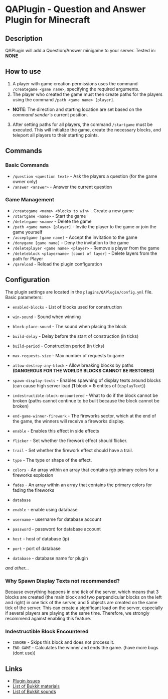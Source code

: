 # QAPlugin - Question and Answer Plugin for Minecraft

## Description
QAPlugin will add a Question/Answer minigame to your server.
Tested in: **NONE**

## How to use
1.  A player with game creation permissions uses the command `/creategame <game name>`, specifying the required arguments.
2.  The player who created the game must then create paths for the players using the command `/path <game name> [player]`.
 - **NOTE**: The direction and starting location are set based on the *command sender's* current position.
3.  After setting paths for all players, the command `/startgame` must be executed. This will initialize the game, create the necessary blocks, and teleport all players to their starting points.

## Commands

### Basic Commands
- `/question <question text>` - Ask the players a question (for the game owner only)
- `/answer <answer>` - Answer the current question

### Game Management
- `/creategame <name> <blocks to win>` - Create a new game
- `/startgame <name>` - Start the game
- `/deletegame <name>` - Delete the game
- `/path <game name> [player]` - Invite the player to the game or join the game yourself
- `/acceptgame [game name]` - Accept the invitation to the game
- `/denygame [game name]` - Deny the invitation to the game
- `/deleteplayer <game name> <player>` - Remove a player from the game
- `/deleteblock <playername> [count of layer]` - Delete layers from the path for Player
- `/qareload` - Reload the plugin configuration

## Configuration
The plugin settings are located in the `plugins/QAPlugin/config.yml` file. Basic parameters:

- `enabled-blocks` - List of blocks used for construction
 - `win-sound` - Sound when winning
 - `block-place-sound` - The sound when placing the block
 - `build-delay` - Delay before the start of construction (in ticks)
 - `build-period` - Construction period (in ticks)
 - `max-requests-size` - Max number of requests to game
 - `allow-destroy-any-block` - Allow breaking blocks by paths **(DANGEROUS FOR THE WORLD!! BLOCKS CANNOT BE RESTORED)**
 - `spawn-display-texts` - Enables spawning of display texts around blocks (can cause high server load (**1** block = **5** entites of `DisplayText`))
 - `indestructible-block-encountered` - What to do if the block cannot be broken (paths cannot continue to be built because the block cannot be broken)

- `end-game-winner-firework` - The fireworks sector, which at the end of the game, the winners will receive a fireworks display.
 - `enable` - Enables this effect in side effects
 - `flicker` - Set whether the firework effect should flicker.
 - `trail` - Set whether the firework effect should have a trail.
 - `type` - The type or shape of the effect.
 - `colors` - An array within an array that contains rgb primary colors for a fireworks explosion
 - `fades` - An array within an array that contains the primary colors for fading the fireworks

- `database`
 - `enable` - enable using database
 - `username` - username for database account
 - `password` - password for database account
 - `host` - host of database (ip)
 - `port` - port of database
 - `database` - database name for plugin

*and other...*

### Why Spawn Display Texts not recommended?
Because everything happens in one tick of the server, which means that 3 blocks are created (the main block and two perpendicular blocks on the left and right) in one tick of the server, and 5 objects are created on the same tick of the server. This can create a significant load on the server, especially if several players are playing at the same time. Therefore, we strongly recommend against enabling this feature.

### Indestructible Block Encountered
- `IGNORE` - Skips this block and does not process it.
- `END_GAME` - Calculates the winner and ends the game. (have more bugs (dont use))

## Links
- [Plugin issues](https://github.com/Kredwi/QAPlugin/issues)
- [List of Bukkit materials](https://helpch.at/docs/1.19.4/org/bukkit/Material.html)
- [List of Bukkit sounds](https://helpch.at/docs/1.19.4/org/bukkit/Sound.html)
